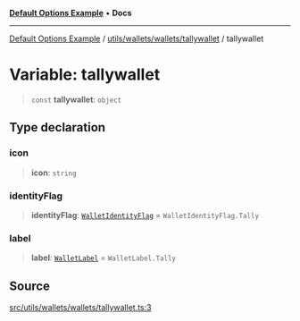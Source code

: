 [**Default Options Example**](../../../../../README.md) • **Docs**

***

[Default Options Example](../../../../../modules.md) / [utils/wallets/wallets/tallywallet](../README.md) / tallywallet

# Variable: tallywallet

> `const` **tallywallet**: `object`

## Type declaration

### icon

> **icon**: `string`

### identityFlag

> **identityFlag**: [`WalletIdentityFlag`](../../../types/enumerations/WalletIdentityFlag.md) = `WalletIdentityFlag.Tally`

### label

> **label**: [`WalletLabel`](../../../types/enumerations/WalletLabel.md) = `WalletLabel.Tally`

## Source

[src/utils/wallets/wallets/tallywallet.ts:3](https://github.com/bgd-labs/fe-shared/blob/022d31eeb7e61eeffe2ddf65992458f822122ffc/src/utils/wallets/wallets/tallywallet.ts#L3)
